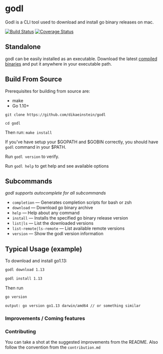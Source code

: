 # godl

Godl is a CLI tool used to download and install go binary releases on mac.

[![Build Status](https://travis-ci.com/dikaeinstein/godl.svg?branch=master)](https://travis-ci.com/dikaeinstein/godl)
[![Coverage Status](https://coveralls.io/repos/github/dikaeinstein/godl/badge.svg?branch=master)](https://coveralls.io/github/dikaeinstein/godl?branch=master)

## Standalone

godl can be easily installed as an executable. Download the latest [compiled binaries](https://github.com/dikaeinstein/godl/releases) and put it anywhere in your executable path.

## Build From Source

Prerequisites for building from source are:

- make
- Go 1.10+

```git clone https://github.com/dikaeinstein/godl```

```cd godl```

Then run: ```make install```

If you've have setup your $GOPATH and $GOBIN correctly, you should have `godl` command in your $PATH.

Run `godl version` to verify.

Run `godl help` to get help and see available options

## Subcommands

*godl supports autocomplete for all subcommands*

* `completion` — Generates completion scripts for bash or zsh
* `download` — Download go binary archive
* `help` — Help about any command
* `install` — Installs the specified go binary release version
* `list|ls` — List the downloaded versions
* `list-remote|ls-remote` — List available remote versions
* `version` — Show the godl version information

## Typical Usage (example)

To download and install go1.13:

```bash
godl download 1.13

godl install 1.13
```

Then run

```bash
go version
```

```bash
output: go version go1.13 darwin/amd64 // or something similar
```

### Improvements / Coming features

### Contributing

You can take a shot at the suggested improvements from the README. Also follow the convention from the `contribution.md`
